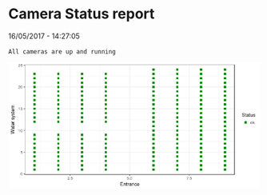 Camera Status report
================
16/05/2017 - 14:27:05

    All cameras are up and running

![](camreport_files/figure-markdown_github/unnamed-chunk-2-1.png)
